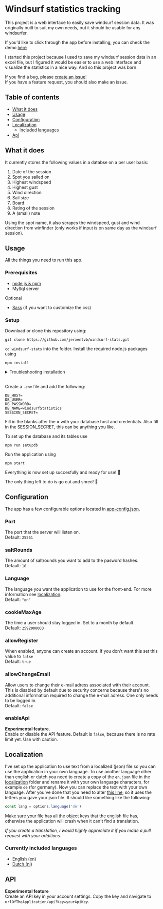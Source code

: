 # Windsurf statistics tracking
This project is a web interface to easily save windsurf session data.
It was originally built to suit my own needs, but it should be usable for any windsurfer.  

If you'd like to click through the app before installing, you can check the demo [here](https://jeroenvanberkum.nl/windsurf-stats/)

I started this project because I used to save my windsurf session data in an excel file, but I figured it would be easier to use a web interface and visualize the statistics in a nice way. And so this project was born.

If you find a bug, please [create an issue](https://github.com/jeroentvb/windsurf-stats/issues)!  
If you have a feature request, you should also make an issue.

## Table of contents
* [What it does](#what-it-does)
* [Usage](#usage)
* [Configuration](#configuration)
* [Localization](#localization)
  * [Included languages](#currently-included-languages)
* [Api](#api)

## What it does
It currently stores the following values in a databse on a per user basis:
1. Date of the session
2. Spot you sailed on
3. Highest windspeed
4. Highest gust
5. Wind direction
6. Sail size
7. Board
8. Rating of the session
9. A (small) note

Using the spot name, it also scrapes the windspeed, gust and wind direction from winfinder (only works if input is on same day as the windsurf session).

## Usage
All the things you need to run this app.

### Prerequisites
* [node.js & npm](https://nodejs.org/en/)
* MySql server

Optional
* [Sass](https://sass-lang.com/) (if you want to customize the css)

### Setup
Download or clone this repository using:
```
git clone https://github.com/jeroentvb/windsurf-stats.git
```
`cd windsurf-stats` into the folder.
Install the required node.js packages using
```
npm install
```
<details><summary>Troubleshooting installation</summary>

If you are using windows you may have to execute the following commands first
```
npm install -g node-gyp
npm install --g --production windows-build-tools
```
On mac you may need to install the xcode command line tools using
```
xcode-select --install
```

</details><br/>

Create a `.env` file and add the following:
```
DB_HOST=
DB_USER=
DB_PASSWORD=
DB_NAME=windsurfStatistics
SESSION_SECRET=
```
Fill in the blanks after the = with your database host and credentials. Also fill in the SESSION_SECRET, this can be anything you like.

To set up the database and its tables use
```
npm run setupdb
```

Run the application using
```
npm start
```

Everything is now set up succesfully and ready for use! 🎉

The only thing left to do is go out and shred! 🤙

## Configuration
The app has a few configurable options located in [app-config.json](app-config.json).

### Port
The port that the server will listen on.  
Default: `25561`

### saltRounds
The amount of saltrounds you want to add to the pasword hashes.  
Default: `10`

### Language
The language you want the application to use for the front-end. For more information see [localization](#localization).  
Default: `"en"`

### cookieMaxAge
The time a user should stay logged in. Set to a month by default.  
Default: `2592000000`

### allowRegister
When enabled, anyone can create an account. If you don't want this set this value to `false`  
Default: `true`

### allowChangeEmail
Allow users to change their e-mail adress associated with their account. This is disabled by default due to security concerns because there's no additional information required to change the e-mail adress. One only needs to be logged in.  
Default: `false`

### enableApi
**Experimental feature.**  
Enable or disable the API feature. Default is `false`, because there is no rate limit yet. Use with caution.

## Localization
I've set up the application to use text from a localized (json) file so you can use the application in your own language. To use another language other than english or dutch you need to create a copy of the `en.json` file in the [localization](/localization) folder and rename it with your own language characters, for example `de` (for germany).
Now you can replace the text with your own language. After you've done that you need to alter [this line](https://github.com/jeroentvb/windsurf-stats/blob/6fbddc1f5261745f8d7b49c140f061de8ed3bec0/index.js#L12), so it uses the letters you gave your json file. It should like something like the following:
```js
const lang = options.language('de')
```
Make sure your file has all the object keys that the english file has, otherwise the application will crash when it can't find a translation.

*If you create a translation, I would highly appreciate it if you made a pull request with your additions.*

### Currently included languages
* [English (en)](localization/en.json)
* [Dutch (nl)](localization/nl.json)

## API
**Experimental feature**  
Create an API key in your account settings. Copy the key and navigate to `urlOfTheApplication/api?key=yourApiKey`.
